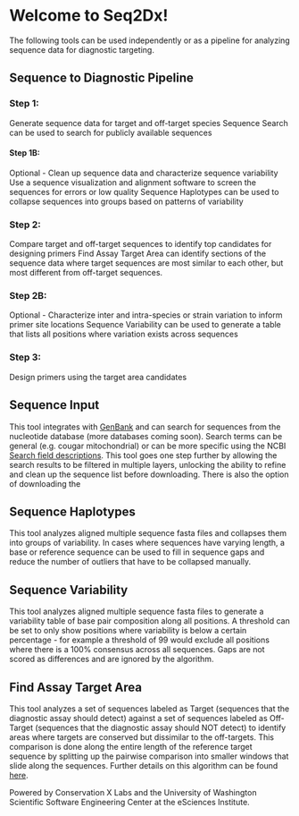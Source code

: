 # Welcome to Seq2Dx!
The following tools can be used independently or as a pipeline for analyzing sequence data for diagnostic targeting. 

## Sequence to Diagnostic Pipeline
### Step 1: 
Generate sequence data for target and off-target species
Sequence Search can be used to search for publicly available sequences
#### Step 1B: 

Optional - Clean up sequence data and characterize sequence variability
Use a sequence visualization and alignment software to screen the sequences for errors or low quality
Sequence Haplotypes can be used to collapse sequences into groups based on patterns of variability
### Step 2: 
Compare target and off-target sequences to identify top candidates for designing primers
Find Assay Target Area can identify sections of the sequence data where target sequences are most similar to each other, but most different from off-target sequences. 
### Step 2B: 
Optional - Characterize inter and intra-species or strain variation to inform primer site locations
Sequence Variability can be used to generate a table that lists all positions where variation exists across sequences
### Step 3: 
Design primers using the target area candidates

## Sequence Input
This tool integrates with [GenBank](https://www.ncbi.nlm.nih.gov/nucleotide/) and can search for sequences from the nucleotide database (more databases coming soon). Search terms can be general (e.g. cougar mitochondrial) or can be more specific using the NCBI [Search field descriptions](https://www.ncbi.nlm.nih.gov/books/NBK49540/).
This tool goes one step further by allowing the search results to be filtered in multiple layers, unlocking the ability to refine and clean up the sequence list before downloading. There is also the option of downloading the 

## Sequence Haplotypes
This tool analyzes aligned multiple sequence fasta files and collapses them into groups of variability. In cases where sequences have varying length, a base or reference sequence can be used to fill in sequence gaps and reduce the number of outliers that have to be collapsed manually.

## Sequence Variability
This tool analyzes aligned multiple sequence fasta files to generate a variability table of base pair composition along all positions. A threshold can be set to only show positions where variability is below a certain percentage - for example a threshold of 99 would exclude all positions where there is a 100% consensus across all sequences. Gaps are not scored as differences and are ignored by the algorithm.  

## Find Assay Target Area
This tool analyzes a set of sequences labeled as Target (sequences that the diagnostic assay should detect) against a set of sequences labeled as Off-Target (sequences that the diagnostic assay should NOT detect) to identify areas where targets are conserved but dissimilar to the off-targets. This comparison is done along the entire length of the reference target sequence by splitting up the pairwise comparison into smaller windows that slide along the sequences. Further details on this algorithm can be found [here](https://github.com/kmceres/Thylacine_Design/tree/main/general_primer_design). 


Powered by Conservation X Labs and the University of Washington Scientific Software Engineering Center at the eSciences Institute.

